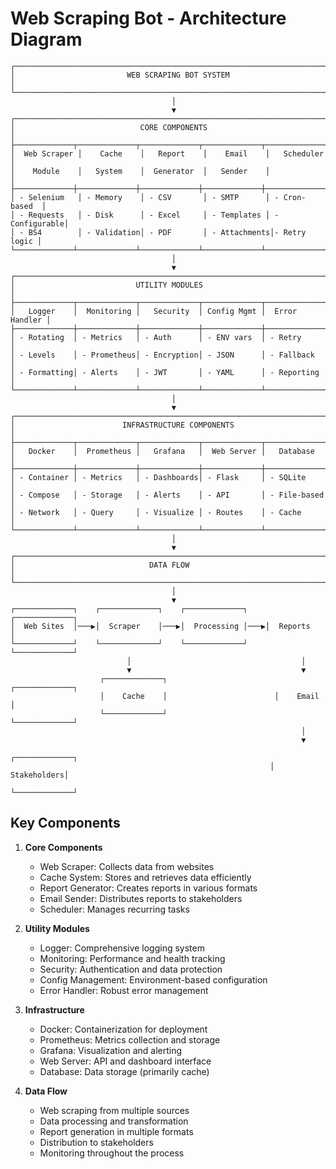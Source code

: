 # Web Scraping Bot - Architecture Diagram

```
┌─────────────────────────────────────────────────────────────────────────┐
│                         WEB SCRAPING BOT SYSTEM                          │
└─────────────────────────────────────────────────────────────────────────┘
                                    │
                                    ▼
┌─────────────────────────────────────────────────────────────────────────┐
│                            CORE COMPONENTS                               │
├─────────────┬─────────────┬─────────────┬─────────────┬────────────────┤
│  Web Scraper │    Cache    │   Report    │    Email    │   Scheduler    │
│    Module    │   System    │  Generator  │   Sender    │               │
├─────────────┼─────────────┼─────────────┼─────────────┼────────────────┤
│ - Selenium   │ - Memory    │ - CSV       │ - SMTP      │ - Cron-based  │
│ - Requests   │ - Disk      │ - Excel     │ - Templates │ - Configurable│
│ - BS4        │ - Validation│ - PDF       │ - Attachments│- Retry logic │
└─────────────┴─────────────┴─────────────┴─────────────┴────────────────┘
                                    │
                                    ▼
┌─────────────────────────────────────────────────────────────────────────┐
│                           UTILITY MODULES                                │
├─────────────┬─────────────┬─────────────┬─────────────┬────────────────┤
│   Logger    │  Monitoring │   Security  │ Config Mgmt │  Error Handler │
├─────────────┼─────────────┼─────────────┼─────────────┼────────────────┤
│ - Rotating  │ - Metrics   │ - Auth      │ - ENV vars  │ - Retry       │
│ - Levels    │ - Prometheus│ - Encryption│ - JSON      │ - Fallback    │
│ - Formatting│ - Alerts    │ - JWT       │ - YAML      │ - Reporting   │
└─────────────┴─────────────┴─────────────┴─────────────┴────────────────┘
                                    │
                                    ▼
┌─────────────────────────────────────────────────────────────────────────┐
│                        INFRASTRUCTURE COMPONENTS                         │
├─────────────┬─────────────┬─────────────┬─────────────┬────────────────┤
│   Docker    │  Prometheus │   Grafana   │  Web Server │   Database     │
├─────────────┼─────────────┼─────────────┼─────────────┼────────────────┤
│ - Container │ - Metrics   │ - Dashboards│ - Flask     │ - SQLite      │
│ - Compose   │ - Storage   │ - Alerts    │ - API       │ - File-based  │
│ - Network   │ - Query     │ - Visualize │ - Routes    │ - Cache       │
└─────────────┴─────────────┴─────────────┴─────────────┴────────────────┘
                                    │
                                    ▼
┌─────────────────────────────────────────────────────────────────────────┐
│                              DATA FLOW                                   │
└─────────────────────────────────────────────────────────────────────────┘
                                    │
                                    ▼
┌─────────────┐    ┌─────────────┐    ┌─────────────┐    ┌─────────────┐
│  Web Sites  │───▶│  Scraper    │───▶│  Processing │───▶│  Reports    │
└─────────────┘    └─────────────┘    └─────────────┘    └─────────────┘
                          │                                      │
                          ▼                                      ▼
                    ┌─────────────┐                        ┌─────────────┐
                    │    Cache    │                        │    Email    │
                    └─────────────┘                        └─────────────┘
                                                                 │
                                                                 ▼
                                                          ┌─────────────┐
                                                          │ Stakeholders│
                                                          └─────────────┘
```

## Key Components

1. **Core Components**
   - Web Scraper: Collects data from websites
   - Cache System: Stores and retrieves data efficiently
   - Report Generator: Creates reports in various formats
   - Email Sender: Distributes reports to stakeholders
   - Scheduler: Manages recurring tasks

2. **Utility Modules**
   - Logger: Comprehensive logging system
   - Monitoring: Performance and health tracking
   - Security: Authentication and data protection
   - Config Management: Environment-based configuration
   - Error Handler: Robust error management

3. **Infrastructure**
   - Docker: Containerization for deployment
   - Prometheus: Metrics collection and storage
   - Grafana: Visualization and alerting
   - Web Server: API and dashboard interface
   - Database: Data storage (primarily cache)

4. **Data Flow**
   - Web scraping from multiple sources
   - Data processing and transformation
   - Report generation in multiple formats
   - Distribution to stakeholders
   - Monitoring throughout the process